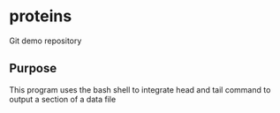 # proteins
Git demo repository

## Purpose
This program uses the bash shell to integrate head and tail command to output a section of a data file


